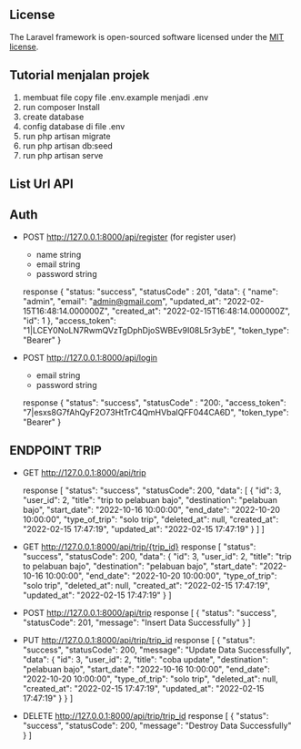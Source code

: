 ## License

The Laravel framework is open-sourced software licensed under the [MIT license](https://opensource.org/licenses/MIT).

## Tutorial menjalan projek
1. membuat file copy file .env.example menjadi .env
2. run composer Install
3. create database
4. config database di file .env
5. run php artisan migrate 
6. run php artisan db:seed 
7. run php artisan serve

## List Url API

## Auth
- POST http://127.0.0.1:8000/api/register (for register user)
    - name string
    - email string
    - password string

    response
    {
        "status: "success",
        "statusCode" : 201,
        "data": {
            "name": "admin",
            "email": "admin@gmail.com",
            "updated_at": "2022-02-15T16:48:14.000000Z",
            "created_at": "2022-02-15T16:48:14.000000Z",
            "id": 1
        },
        "access_token": "1|LCEY0NoLN7RwmQVzTgDphDjoSWBEv9I08L5r3ybE",
        "token_type": "Bearer"
    }


- POST http://127.0.0.1:8000/api/login
    - email string
    - password string

    response
    {
        "status": "success",
        "statusCode" : "200:,
        "access_token": "7|esxs8G7fAhQyF2O73HtTrC4QmHVbalQFF044CA6D",
        "token_type": "Bearer"
    }

## ENDPOINT TRIP
- GET http://127.0.0.1:8000/api/trip

    response
    [
    "status": "success",
    "statusCode": 200,
    "data": [
        {
            "id": 3,
            "user_id": 2,
            "title": "trip to pelabuan bajo",
            "destination": "pelabuan bajo",
            "start_date": "2022-10-16 10:00:00",
            "end_date": "2022-10-20 10:00:00",
            "type_of_trip": "solo trip",
            "deleted_at": null,
            "created_at": "2022-02-15 17:47:19",
            "updated_at": "2022-02-15 17:47:19"
        }
    ]
    ]

- GET http://127.0.0.1:8000/api/trip/{trip_id}
    response
    [
     "status": "success",
    "statusCode": 200,
    "data": 
        {
            "id": 3,
            "user_id": 2,
            "title": "trip to pelabuan bajo",
            "destination": "pelabuan bajo",
            "start_date": "2022-10-16 10:00:00",
            "end_date": "2022-10-20 10:00:00",
            "type_of_trip": "solo trip",
            "deleted_at": null,
            "created_at": "2022-02-15 17:47:19",
            "updated_at": "2022-02-15 17:47:19"
        }
    ]
- POST http://127.0.0.1:8000/api/trip
    response
    [
        {
            "status": "success",
            "statusCode": 201,
            "message": "Insert Data Successfully"
        }
    ]
- PUT http://127.0.0.1:8000/api/trip/trip_id
   response
   [
       {
    "status": "success",
    "statusCode": 200,
    "message": "Update Data Successfully",
    "data": {
        "id": 3,
        "user_id": 2,
        "title": "coba update",
        "destination": "pelabuan bajo",
        "start_date": "2022-10-16 10:00:00",
        "end_date": "2022-10-20 10:00:00",
        "type_of_trip": "solo trip",
        "deleted_at": null,
        "created_at": "2022-02-15 17:47:19",
        "updated_at": "2022-02-15 17:47:19"
    }
    }
    ]
- DELETE http://127.0.0.1:8000/api/trip/trip_id
   response 
   [
       {
    "status": "success",
    "statusCode": 200,
    "message": "Destroy Data Successfully"
    }
    ]


